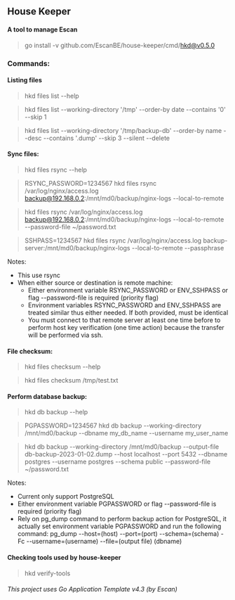 ## House Keeper
#### A tool to manage Escan
> go install -v github.com/EscanBE/house-keeper/cmd/hkd@v0.5.0

### Commands:

#### Listing files
> hkd files list --help

> hkd files list --working-directory '/tmp' --order-by date --contains '0' --skip 1

> hkd files list --working-directory '/tmp/backup-db' --order-by name --desc --contains '.dump' --skip 3 --silent --delete

#### Sync files:
> hkd files rsync --help

> RSYNC_PASSWORD=1234567 hkd files rsync /var/log/nginx/access.log backup@192.168.0.2:/mnt/md0/backup/nginx-logs --local-to-remote

> hkd files rsync /var/log/nginx/access.log backup@192.168.0.2:/mnt/md0/backup/nginx-logs --local-to-remote --password-file ~/password.txt

> SSHPASS=1234567 hkd files rsync /var/log/nginx/access.log backup-server:/mnt/md0/backup/nginx-logs --local-to-remote --passphrase

Notes:
- This use rsync
- When either source or destination is remote machine:
  - Either environment variable RSYNC_PASSWORD or ENV_SSHPASS or flag --password-file is required (priority flag)
  - Environment variables RSYNC_PASSWORD and ENV_SSHPASS are treated similar thus either needed. If both provided, must be identical
  - You must connect to that remote server at least one time before to perform host key verification (one time action) because the transfer will be performed via ssh.

#### File checksum:
> hkd files checksum --help

> hkd files checksum /tmp/test.txt

#### Perform database backup:
> hkd db backup --help

> PGPASSWORD=1234567 hkd db backup --working-directory /mnt/md0/backup --dbname my_db_name --username my_user_name

> hkd db backup --working-directory /mnt/md0/backup --output-file db-backup-2023-01-02.dump --host localhost --port 5432 --dbname postgres --username postgres --schema public --password-file ~/password.txt

Notes:
- Current only support PostgreSQL
- Either environment variable PGPASSWORD or flag --password-file is required (priority flag)
- Rely on pg_dump command to perform backup action for PostgreSQL, it actually set environment variable PGPASSWORD and run the following command: pg_dump --host=(host) --port=(port) --schema=(schema) -Fc --username=(username) --file=(output file) (dbname)

#### Checking tools used by house-keeper
> hkd verify-tools

###### This project uses Go Application Template v4.3 (by Escan)